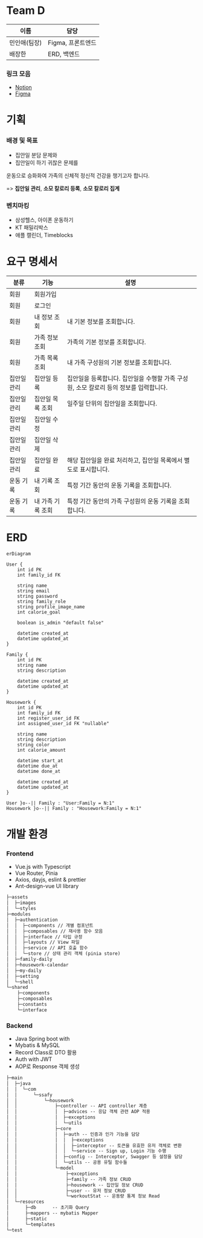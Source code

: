 # Team D

| 이름      | 담당           |
|---------|--------------|
| 민인애(팀장) | Figma, 프론트엔드 |
| 배장한     | ERD, 백엔드     |

### 링크 모음

- [Notion](https://www.notion.so/Health-Kitchen-129e59326f7a806cbffaf2890f07a801)  
- [Figma](https://www.figma.com/design/hKIkH0IpojhDqeF1Qw2K5j/final_pjt?node-id=0-1&t=tKCWinNCdaXFLUjm-1)

# 기획

### 배경 및 목표

- 집안일 분담 문제와
- 집안일이 하기 귀찮은 문제를

운동으로 승화화여 가족의 신체적 정신적 건강을 챙기고자 합니다.

=> **집안일 관리**, **소모 칼로리 등록**, **소모 칼로리 집계**

### 벤치마킹

- 삼성헬스, 아이폰 운동하기
- KT 패밀리박스
- 애플 캘린더, Timeblocks

# 요구 명세서

| 분류     | 기능         | 설명                                                |
|--------|------------|---------------------------------------------------|
| 회원     | 회원가입       |                                                   |
| 회원     | 로그인        |                                                   |
| 회원     | 내 정보 조회    | 내 기본 정보를 조회합니다.                                   |
| 회원     | 가족 정보 조회   | 가족의 기본 정보를 조회합니다.                                 |
| 회원     | 가족 목록 조회   | 내 가족 구성원의 기본 정보를 조회합니다.                           |
| 집안일 관리 | 집안일 등록     | 집안일을 등록합니다. 집안일을 수행할 가족 구성원, 소모 칼로리 등의 정보를 입력합니다. |
| 집안일 관리 | 집안일 목록 조회  | 일주일 단위의 집안일을 조회합니다.                               |
| 집안일 관리 | 집안일 수정     |                                                   |
| 집안일 관리 | 집안일 삭제     |                                                   |
| 집안일 관리 | 집안일 완료     | 해당 집안일을 완료 처리하고, 집안일 목록에서 별도로 표시합니다.              |
| 운동 기록  | 내 기록 조회    | 특정 기간 동안의 운동 기록을 조회합니다.                           |
| 운동 기록  | 내 가족 기록 조회 | 특정 기간 동안의 가족 구성원의 운동 기록을 조회합니다.                   |

# ERD

```mermaid
erDiagram

User {
	int id PK
	int family_id FK

	string name
	string email
	string password
	string family_role
	string profile_image_name
	int calorie_goal

	boolean is_admin "default false"

	datetime created_at
	datetime updated_at
}

Family {
	int id PK
	string name
	string description

	datetime created_at
	datetime updated_at
}

Housework {
	int id PK
	int family_id FK
	int register_user_id FK
	int assigned_user_id FK "nullable"

	string name
	string description
	string color
	int calorie_amount

	datetime start_at
	datetime due_at
	datetime done_at

	datetime created_at
	datetime updated_at
}

User }o--|| Family : "User:Family = N:1"
Housework }o--|| Family : "Housework:Family = N:1"

```

# 개발 환경

### Frontend

- Vue.js with Typescript
- Vue Router, Pinia
- Axios, dayjs, eslint & prettier
- Ant-design-vue UI library

```html
├─assets
│  ├─images
│  └─styles
├─modules
│  ├─authentication
│  │  ├─components // 개별 컴포넌트
│  │  ├─composables // 재사용 함수 모음
│  │  ├─interface // 타입 규정
│  │  ├─layouts // View 파일
│  │  ├─service // API 호출 함수
│  │  └─store // 상태 관리 객체 (pinia store)
│  ├─family-daily
│  ├─housework-calendar
│  ├─my-daily
│  ├─setting
│  └─shell
└─shared
    ├─components
    ├─composables
    ├─constants
    └─interface

```

### Backend

- Java Spring boot with
- Mybatis & MySQL
- Record Class로 DTO 활용
- Auth with JWT
- AOP로 Response 객체 생성

```html
├─main
│  ├─java
│  │  └─com
│  │      └─ssafy
│  │          └─housework
│  │              ├─controller -- API controller 계층
│  │              │  ├─advices -- 응답 객체 관련 AOP 적용
│  │              │  ├─exceptions
│  │              │  └─utils
│  │              ├─core
│  │              │  ├─auth -- 인증과 인가 기능을 담당
│  │              │  │  ├─exceptions
│  │              │  │  ├─interceptor -- 토큰을 유효한 유저 객체로 변환
│  │              │  │  └─service -- Sign up, Login 기능 수행
│  │              │  ├─config -- Interceptor, Swagger 등 설정을 담당
│  │              │  └─utils -- 공용 유틸 함수들
│  │              └─model
│  │                  ├─exceptions
│  │                  ├─family -- 가족 정보 CRUD
│  │                  ├─housework -- 집안일 정보 CRUD
│  │                  ├─user -- 유저 정보 CRUD
│  │                  └─workoutStat -- 운동량 통계 정보 Read
│  └─resources
│      ├─db      -- 초기화 Query
│      ├─mappers -- mybatis Mapper
│      ├─static
│      └─templates
└─test
```